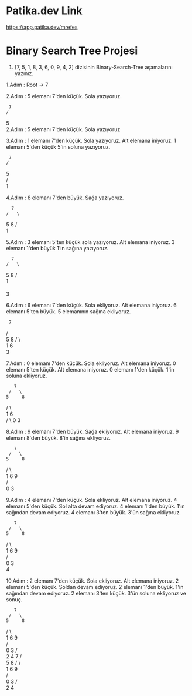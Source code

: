 # Patika.dev Link
https://app.patika.dev/mrefes
# Binary Search Tree Projesi
1. [7, 5, 1, 8, 3, 6, 0, 9, 4, 2] dizisinin Binary-Search-Tree aşamalarını yazınız.


1.Adım : Root -> 7

2.Adım : 5 elemanı 7'den küçük. Sola yazıyoruz.

     7
    /   
   5   
2.Adım : 5 elemanı 7'den küçük. Sola yazıyoruz 

3.Adım : 1 elemanı 7'den küçük. Sola yazıyoruz. Alt elemana iniyoruz. 1 elemanı 5'den küçük 5'in soluna yazıyoruz.

     7
    /   
   5     
  /      
 1   

 4.Adım : 8 elemanı 7'den büyük. Sağa yazıyoruz.

      7
    /   \
   5     8
  /      
 1    

 5.Adım :  3 elemanı 5'ten küçük sola yazıyoruz. Alt elemana iniyoruz. 3 elemanı 1'den büyük 1'in sağına yazıyoruz.

      7
    /   \
   5     8
  /      
 1  
  \
   3

6.Adım : 6 elemanı 7'den küçük. Sola ekliyoruz. Alt elemana iniyoruz. 6 elemanı 5'ten büyük. 5 elemanının sağına ekliyoruz.

     7
   /   \
  5     8
 /  \    
1    6
  \
   3

7.Adım : 0 elemanı 7'den küçük. Sola ekliyoruz. Alt elemana iniyoruz. 0 elemanı 5'ten küçük. Alt elemana iniyoruz. 0 elemanı 1'den küçük. 1'in soluna ekliyoruz.

       7
     /   \
    5     8
   / \     
  1   6       
 /  \ 
0    3

8.Adım : 9 elemanı 7'den büyük. Sağa ekliyoruz. Alt elemana iniyoruz. 9 elemanı 8'den büyük. 8'in sağına ekliyoruz.

       7
     /   \
    5     8
   / \     \
  1   6     9  
 /  \
0    3

9.Adım : 4 elemanı 7'den küçük. Sola ekliyoruz. Alt elemana iniyoruz. 4 elemanı 5'den küçük. Sol alta devam ediyoruz. 4 elemanı 1'den büyük. 1'in sağından devam ediyoruz. 4 elemanı 3'ten büyük. 3'ün sağına ekliyoruz.

       7
     /   \
    5     8
   / \     \
  1   6     9  
 /  \
0    3
      \
       4

10.Adım : 2 elemanı 7'den küçük. Sola ekliyoruz. Alt elemana iniyoruz. 2 elemanı 5'den küçük. Soldan devam ediyoruz. 2 elemanı 1'den büyük. 1'in sağından devam ediyoruz. 2 elemanı 3'ten küçük. 3'ün soluna ekliyoruz ve sonuç.

       7
     /   \
    5     8
   / \     \
  1   6     9  
 /  \
0    3
    /  \
    2   4
                      7
                     /   \
                    5     8
                   / \     \
                  1   6     9  
                 /  \
                0    3
                    /  \
                    2   4